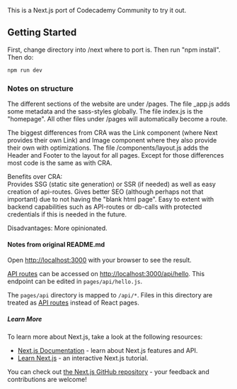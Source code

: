 This is a Next.js port of Codecademy Community to try it out.

## Getting Started

First, change directory into /next where to port is. Then run "npm install". Then do:

```bash
npm run dev
```

### Notes on structure
The different sections of the website are under /pages. The file _app.js adds some metadata and the sass-styles globally.
The file index.js is the "homepage". All other files under /pages will automatically become a route.

The biggest differences from CRA was the Link component (where Next provides their own Link) and Image component where they also provide their own with optimizations. The file /components/layout.js adds the Header and Footer to the layout for all pages. Except for those differences most code is the same as with CRA.

Benefits over CRA:  
Provides SSG (static site generation) or SSR (if needed) as well as easy creation of api-routes. Gives better SEO (although perhaps not that important) due to not having the "blank html page". Easy to extent with backend capabilities such as API-routes or db-calls with protected credentials if this is needed in the future.

Disadvantages:
More opinionated.

#### Notes from original README.md
Open [http://localhost:3000](http://localhost:3000) with your browser to see the result.

[API routes](https://nextjs.org/docs/api-routes/introduction) can be accessed on [http://localhost:3000/api/hello](http://localhost:3000/api/hello). This endpoint can be edited in `pages/api/hello.js`.

The `pages/api` directory is mapped to `/api/*`. Files in this directory are treated as [API routes](https://nextjs.org/docs/api-routes/introduction) instead of React pages.

##### Learn More

To learn more about Next.js, take a look at the following resources:

- [Next.js Documentation](https://nextjs.org/docs) - learn about Next.js features and API.
- [Learn Next.js](https://nextjs.org/learn) - an interactive Next.js tutorial.

You can check out [the Next.js GitHub repository](https://github.com/vercel/next.js/) - your feedback and contributions are welcome!